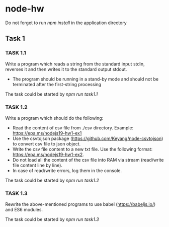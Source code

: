# node-hw

Do not forget to run <i>npm install</i> in the application directory

## Task 1

### TASK 1.1

Write a program which reads a string from the standard input stdin, reverses it and then writes it to the standard output stdout.

- The program should be running in a stand-by mode and should not be terminated after the
  first-string processing

The task could be started by <i>npm run task1.1</i>

### TASK 1.2

Write a program which should do the following:

- Read the content of csv file from ./csv directory. Example: https://epa.ms/nodejs19-hw1-ex1
- Use the csvtojson package (https://github.com/Keyang/node-csvtojson) to convert csv file to json object.
- Write the csv file content to a new txt file.
  Use the following format: https://epa.ms/nodejs19-hw1-ex2.
- Do not load all the content of the csv file into RAM via stream (read/write file content line by line).
- In case of read/write errors, log them in the console.

The task could be started by <i>npm run task1.2</i>

### TASK 1.3

Rewrite the above-mentioned programs to use babel (https://babeljs.io/) and ES6 modules.

The task could be started by <i>npm run task1.3</i>
